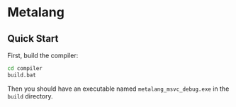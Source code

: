 # Metalang

## Quick Start

First, build the compiler:

```bat
cd compiler
build.bat
```

Then you should have an executable named `metalang_msvc_debug.exe` in the `build` directory.
